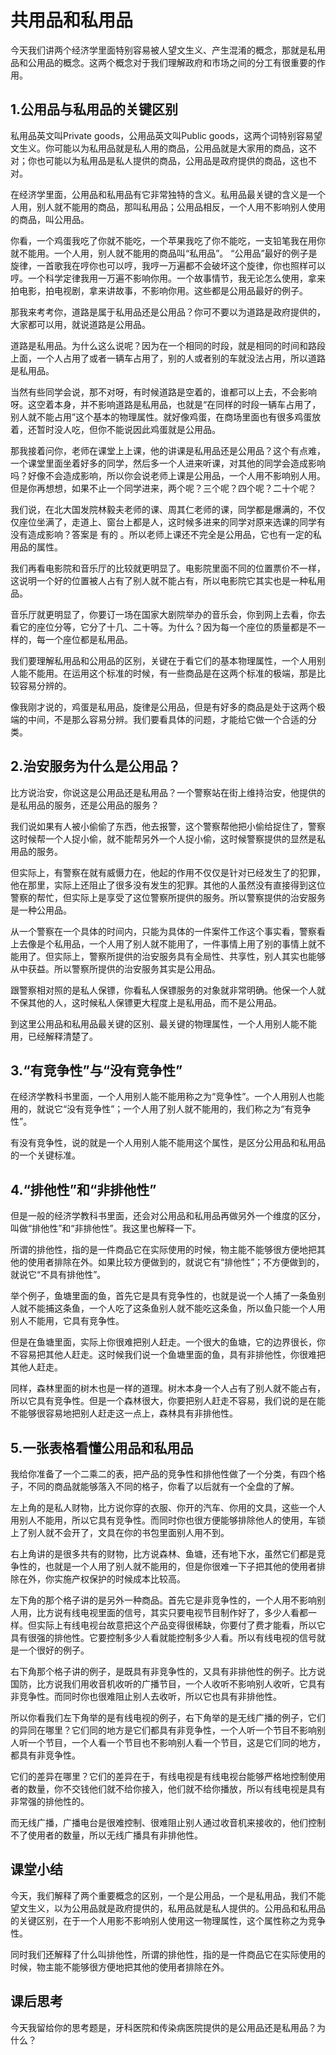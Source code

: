 # 共用品和私用品
今天我们讲两个经济学里面特别容易被人望文生义、产生混淆的概念，那就是私用品和公用品的概念。这两个概念对于我们理解政府和市场之间的分工有很重要的作用。 

## 1.公用品与私用品的关键区别
私用品英文叫Private goods，公用品英文叫Public goods，这两个词特别容易望文生义。你可能以为私用品就是私人用的商品，公用品就是大家用的商品，这不对；你也可能以为私用品是私人提供的商品，公用品是政府提供的商品，这也不对。

在经济学里面，公用品和私用品有它非常独特的含义。私用品最关键的含义是一个人用，别人就不能用的商品，那叫私用品；公用品相反，一个人用不影响别人使用的商品，叫公用品。

你看，一个鸡蛋我吃了你就不能吃，一个苹果我吃了你不能吃，一支铅笔我在用你就不能用。一个人用，别人就不能用的商品叫“私用品”。
“公用品”最好的例子是旋律，一首歌我在哼你也可以哼，我哼一万遍都不会破坏这个旋律，你也照样可以哼。一个科学定律我用一万遍不影响你用。一个故事情节，我无论怎么使用，拿来拍电影，拍电视剧，拿来讲故事，不影响你用。这些都是公用品最好的例子。

那我来考考你，道路是属于私用品还是公用品？你可不要以为道路是政府提供的，大家都可以用，就说道路是公用品。

道路是私用品。为什么这么说呢？因为在一个相同的时段，就是相同的时间和路段上面，一个人占用了或者一辆车占用了，别的人或者别的车就没法占用，所以道路是私用品。
 
当然有些同学会说，那不对呀，有时候道路是空着的，谁都可以上去，不会影响呀。这空着本身，并不影响道路是私用品，也就是“在同样的时段一辆车占用了，别人就不能占用”这个基本的物理属性。就好像鸡蛋，在商场里面也有很多鸡蛋放着，还暂时没人吃，但你不能说因此鸡蛋就是公用品。

那我接着问你，老师在课堂上上课，他的讲课是私用品还是公用品？这个有点难，一个课堂里面坐着好多的同学，然后多一个人进来听课，对其他的同学会造成影响吗？好像不会造成影响，所以你会说老师上课是公用品，一个人用不影响别人用。但是你再想想，如果不止一个同学进来，两个呢？三个呢？四个呢？二十个呢？

我们说，在北大国发院林毅夫老师的课、周其仁老师的课，同学都是爆满的，不仅仅座位坐满了，走道上、窗台上都是人，这时候多进来的同学对原来选课的同学有没有造成影响？答案是 有的 。所以老师上课还不完全是公用品，它也有一定的私用品的属性。

我们再看电影院和音乐厅的比较就更明显了。电影院里面不同的位置票价不一样，这说明一个好的位置被人占有了别人就不能占有，所以电影院它其实也是一种私用品。

音乐厅就更明显了，你要订一场在国家大剧院举办的音乐会，你到网上去看，你去看它的座位分等，它分了十几、二十等。为什么？因为每一个座位的质量都是不一样的，每一个座位都是私用品。

我们要理解私用品和公用品的区别，关键在于看它们的基本物理属性，一个人用别人能不能用。在运用这个标准的时候，有一些商品是在这两个标准的极端，那是比较容易分辨的。

像我刚才说的，鸡蛋是私用品，旋律是公用品，但是有好多的商品是处于这两个极端的中间，不是那么容易分辨。我们要看具体的问题，才能给它做一个合适的分类。

## 2.治安服务为什么是公用品？
比方说治安，你说这是公用品还是私用品？一个警察站在街上维持治安，他提供的是私用品的服务，还是公用品的服务？

我们说如果有人被小偷偷了东西，他去报警，这个警察帮他把小偷给捉住了，警察这时候帮一个人捉小偷，就不能帮另外一个人捉小偷，这时候警察提供的显然是私用品的服务。

但实际上，有警察在就有威慑力在，他起的作用不仅仅是针对已经发生了的犯罪，他在那里，实际上还阻止了很多没有发生的犯罪。其他的人虽然没有直接得到这位警察的帮忙，但实际上是享受了这位警察所提供的服务。所以警察提供的治安服务是一种公用品。

从一个警察在一个具体的时间内，只能为具体的一件案件工作这个事实看，警察看上去像是个私用品，一个人用了别人就不能用了，一件事情上用了别的事情上就不能用了。但实际上，警察所提供的治安服务具有全局性、共享性，别人其实也能够从中获益。所以警察所提供的治安服务其实是公用品。

跟警察相对照的是私人保镖，你看私人保镖服务的对象就非常明确。他保一个人就不保其他的人，这时候私人保镖更大程度上是私用品，而不是公用品。

到这里公用品和私用品最关键的区别、最关键的物理属性，一个人用别人能不能用，已经解释清楚了。

## 3.“有竞争性”与“没有竞争性”
在经济学教科书里面，一个人用别人能不能用称之为“竞争性”。一个人用别人也能用的，就说它“没有竞争性”；一个人用了别人就不能用的，我们称之为“有竞争性”。

有没有竞争性，说的就是一个人用别人能不能用这个属性，是区分公用品和私用品的一个关键标准。
## 4.“排他性”和“非排他性”
但是一般的经济学教科书里面，还会对公用品和私用品再做另外一个维度的区分，叫做“排他性”和“非排他性”。我这里也解释一下。 
 
所谓的排他性，指的是一件商品它在实际使用的时候，物主能不能够很方便地把其他的使用者排除在外。如果比较方便做到的，就说它有“排他性”；不方便做到的，就说它“不具有排他性”。

举个例子，鱼塘里面的鱼，首先它是具有竞争性的，也就是说一个人捕了一条鱼别人就不能捕这条鱼，一个人吃了这条鱼别人就不能吃这条鱼，所以鱼只能一个人用别人不能用，它具有竞争性。

但是在鱼塘里面，实际上你很难把别人赶走。一个很大的鱼塘，它的边界很长，你不容易把其他人赶走。这时候我们说一个鱼塘里面的鱼，具有非排他性，你很难把其他人赶走。

同样，森林里面的树木也是一样的道理。树木本身一个人占有了别人就不能占有，所以它具有竞争性。但是一个森林很大，你要把别人赶走不容易，我们说的是在能不能够很容易地把别人赶走这一点上，森林具有非排他性。

## 5.一张表格看懂公用品和私用品
我给你准备了一个二乘二的表，把产品的竞争性和排他性做了一个分类，有四个格子，不同的商品就能够落入不同的格子，你看了以后就有一个全盘的了解。 
 
左上角的是私人财物，比方说你穿的衣服、你开的汽车、你用的文具，这些一个人用别人不能用，所以它具有竞争性。而同时你也很方便能够排除他人的使用，车锁上了别人就不会开了，文具在你的书包里面别人用不到。

右上角讲的是很多共有的财物，比方说森林、鱼塘，还有地下水，虽然它们都是竞争性的，也就是一个人用了别人就不能用的，但是你很难一下子把其他的使用者排除在外，你实施产权保护的时候成本比较高。

左下角的那个格子讲的是另外一种商品。首先它是非竞争性的，一个人用不影响别人用，比方说有线电视里面的信号，其实只要电视节目制作好了，多少人看都一样。但实际上有线电视台故意把这个产品变得很稀缺，你要付了费才能看，所以它具有很强的排他性。它要控制多少人看就能控制多少人看。所以有线电视的信号就是一个很好的例子。

右下角那个格子讲的例子，是既具有非竞争性的，又具有非排他性的例子。比方说国防，比方说我们用收音机收听的广播节目，一个人收听不影响别人收听，它具有非竞争性。而同时你也很难阻止别人去收听，所以它也具有非排他性。

所以你看我们左下角举的是有线电视的例子，右下角举的是无线广播的例子，它们的异同在哪里？它们同的地方是它们都具有非竞争性，一个人听一个节目不影响别人听一个节目，一个人看一个节目也不影响别人看一个节目，这是它们同的地方，都具有非竞争性。

它们的差异在哪里？它们的差异在于，有线电视是有线电视台能够严格地控制使用者的数量，你不交钱他们就不给你接入，他们就不给你播放，所以有线电视是具有非常强的排他性的。

而无线广播，广播电台是很难控制、很难阻止别人通过收音机来接收的，他们控制不了使用者的数量，所以无线广播具有非排他性。

## 课堂小结
今天，我们解释了两个重要概念的区别，一个是公用品，一个是私用品，我们不能望文生义，以为公用品就是政府提供的，私用品就是私人提供的。公用品和私用品的关键区别，在于一个人用影不影响别人使用这一物理属性，这个属性称之为竞争性。

同时我们还解释了什么叫排他性，所谓的排他性，指的是一件商品它在实际使用的时候，物主能不能够很方便地把其他的使用者排除在外。
## 课后思考
今天我留给你的思考题是，牙科医院和传染病医院提供的是公用品还是私用品？为什么？